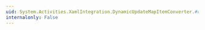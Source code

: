 ```yaml
---
uid: System.Activities.XamlIntegration.DynamicUpdateMapItemConverter.#ctor
internalonly: False
---
```

